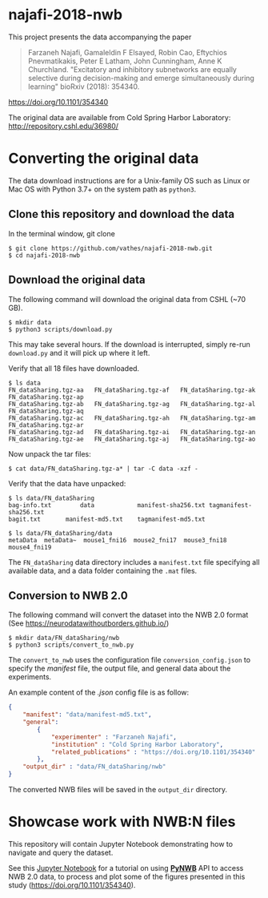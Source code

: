 # najafi-2018-nwb

This project presents the data accompanying the paper
> Farzaneh Najafi, Gamaleldin F Elsayed, Robin Cao, Eftychios Pnevmatikakis, Peter E Latham, John Cunningham, Anne K Churchland. "Excitatory and inhibitory subnetworks are equally selective during decision-making and emerge simultaneously during learning" bioRxiv (2018): 354340.

https://doi.org/10.1101/354340

The original data are available from Cold Spring Harbor Laboratory:  http://repository.cshl.edu/36980/

# Converting the original data
The data download instructions are for a Unix-family OS such as Linux or Mac OS with Python 3.7+ on the system path as `python3`. 

## Clone this repository and download the data
In the terminal window, git clone

```console
$ git clone https://github.com/vathes/najafi-2018-nwb.git
$ cd najafi-2018-nwb
``` 

## Download the original data 

The following command will download the original data from CSHL (~70 GB).
```console 
$ mkdir data
$ python3 scripts/download.py
```
This may take several hours.  If the download is interrupted, simply re-run `download.py` and it will pick up where it left.

Verify that all 18 files have downloaded.
```console
$ ls data
FN_dataSharing.tgz-aa	FN_dataSharing.tgz-af	FN_dataSharing.tgz-ak	FN_dataSharing.tgz-ap
FN_dataSharing.tgz-ab	FN_dataSharing.tgz-ag	FN_dataSharing.tgz-al	FN_dataSharing.tgz-aq
FN_dataSharing.tgz-ac	FN_dataSharing.tgz-ah	FN_dataSharing.tgz-am	FN_dataSharing.tgz-ar
FN_dataSharing.tgz-ad	FN_dataSharing.tgz-ai	FN_dataSharing.tgz-an
FN_dataSharing.tgz-ae	FN_dataSharing.tgz-aj	FN_dataSharing.tgz-ao
```

Now unpack the tar files:

```console
$ cat data/FN_dataSharing.tgz-a* | tar -C data -xzf -
```

Verify that the data have unpacked:

```console
$ ls data/FN_dataSharing
bag-info.txt		data			manifest-sha256.txt	tagmanifest-sha256.txt
bagit.txt		manifest-md5.txt	tagmanifest-md5.txt

$ ls data/FN_dataSharing/data
metaData  metaData~  mouse1_fni16  mouse2_fni17  mouse3_fni18  mouse4_fni19
```

The `FN_dataSharing` data directory includes a `manifest.txt` file specifying all available data, and a data folder containing the `.mat` files.


## Conversion to NWB 2.0
The following command will convert the dataset into the NWB 2.0 format (See https://neurodatawithoutborders.github.io/)

```console
$ mkdir data/FN_dataSharing/nwb
$ python3 scripts/convert_to_nwb.py
```

The `convert_to_nwb` uses the configuration file `conversion_config.json` to specify the *manifest* file, the output file, and general data about the experiments.

An example content of the *.json* config file is as follow: 
```json
{
	"manifest": "data/manifest-md5.txt",
	"general": 
		{
			"experimenter" : "Farzaneh Najafi",
			"institution" : "Cold Spring Harbor Laboratory",
			"related_publications" : "https://doi.org/10.1101/354340"
		},
	"output_dir" : "data/FN_dataSharing/nwb"
}
```

The converted NWB files will be saved in the `output_dir` directory. 

# Showcase work with NWB:N files
This repository will contain Jupyter Notebook demonstrating how to navigate and query the dataset. 

See this [Jupyter Notebook](https://github.com/ttngu207/najafi-2018-nwb/blob/master/notebooks/Najafi-2018_example.ipynb) for a tutorial on using [**PyNWB**](https://pynwb.readthedocs.io/en/latest/) API to access NWB 2.0 data, to process and plot some of the figures presented in this study (https://doi.org/10.1101/354340). 

